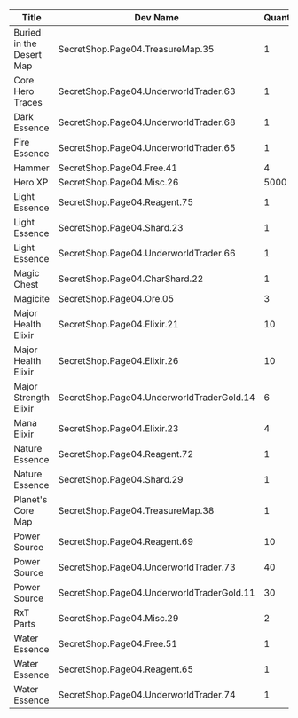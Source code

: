 | Title | Dev Name | Quantity | Currency |  Price |
| ----- | -------- | -------- | -------- |  ----- |
| Buried in the Desert Map | SecretShop.Page04.TreasureMap.35 | 1 | Gems | 200 |
| Core Hero Traces | SecretShop.Page04.UnderworldTrader.63 | 1 | Gems | 200 |
| Dark Essence | SecretShop.Page04.UnderworldTrader.68 | 1 | Gems | 170 |
| Fire Essence | SecretShop.Page04.UnderworldTrader.65 | 1 | Gems | 140 |
| Hammer | SecretShop.Page04.Free.41 | 4 | Gold | 0 |
| Hero XP | SecretShop.Page04.Misc.26 | 5000 | Gold | 170 |
| Light Essence | SecretShop.Page04.Reagent.75 | 1 | Gold | 255000 |
| Light Essence | SecretShop.Page04.Shard.23 | 1 | Gold | 255000 |
| Light Essence | SecretShop.Page04.UnderworldTrader.66 | 1 | Gems | 140 |
| Magic Chest | SecretShop.Page04.CharShard.22 | 1 | Gold | 7500000 |
| Magicite | SecretShop.Page04.Ore.05 | 3 | Gold | 21250 |
| Major Health Elixir | SecretShop.Page04.Elixir.21 | 10 | Gold | 42500 |
| Major Health Elixir | SecretShop.Page04.Elixir.26 | 10 | Gems | 25 |
| Major Strength Elixir | SecretShop.Page04.UnderworldTraderGold.14 | 6 | Gold | 35000 |
| Mana Elixir | SecretShop.Page04.Elixir.23 | 4 | Gold | 340000 |
| Nature Essence | SecretShop.Page04.Reagent.72 | 1 | Gold | 255000 |
| Nature Essence | SecretShop.Page04.Shard.29 | 1 | Gems | 170 |
| Planet's Core Map | SecretShop.Page04.TreasureMap.38 | 1 | Gems | 340 |
| Power Source | SecretShop.Page04.Reagent.69 | 10 | Gold | 2125 |
| Power Source | SecretShop.Page04.UnderworldTrader.73 | 40 | Gems | 1 |
| Power Source | SecretShop.Page04.UnderworldTraderGold.11 | 30 | Gold | 1500 |
| RxT Parts | SecretShop.Page04.Misc.29 | 2 | Gold | 50000 |
| Water Essence | SecretShop.Page04.Free.51 | 1 | Gems | 0 |
| Water Essence | SecretShop.Page04.Reagent.65 | 1 | Gold | 255000 |
| Water Essence | SecretShop.Page04.UnderworldTrader.74 | 1 | Gems | 140 |
